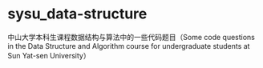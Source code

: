 # sysu_data-structure
中山大学本科生课程数据结构与算法中的一些代码题目（Some code questions in the Data Structure and Algorithm course for undergraduate students at Sun Yat-sen University）
